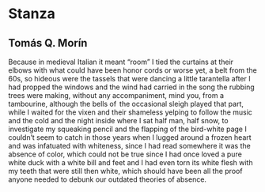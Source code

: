 # Stanza
## Tomás Q. Morín
Because in medieval Italian it meant “room”
I tied the curtains at their elbows with
what could have been honor cords or worse
yet, a belt from the 60s, so hideous were the
tassels that were dancing a little tarantella
after I had propped the windows and the wind
had carried in the song the rubbing trees
were making, without any accompaniment,
mind you, from a tambourine, although the bells
of   the occasional sleigh played that part,
while I waited for the vixen and their shameless
yelping to follow the music and the cold
and the night inside where I sat half man,
half snow, to investigate my squeaking
pencil and the flapping of the bird-white page
I couldn’t seem to catch in those years when I
lugged around a frozen heart and was infatuated
with whiteness, since I had read somewhere it was
the absence of color, which could not be true
since I had once loved a pure white duck with
a white bill and feet and I had even torn its white
flesh with my teeth that were still then white,
which should have been all the proof anyone needed
to debunk our outdated theories of absence.